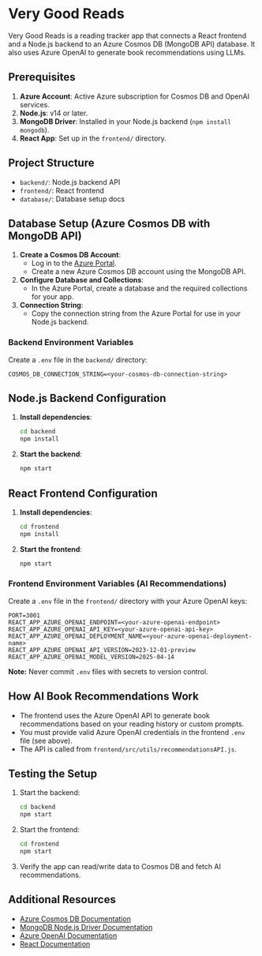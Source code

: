 
# Very Good Reads

Very Good Reads is a reading tracker app that connects a React frontend and a Node.js backend to an Azure Cosmos DB (MongoDB API) database. It also uses Azure OpenAI to generate book recommendations using LLMs.

## Prerequisites

1. **Azure Account**: Active Azure subscription for Cosmos DB and OpenAI services.
2. **Node.js**: v14 or later.
3. **MongoDB Driver**: Installed in your Node.js backend (`npm install mongodb`).
4. **React App**: Set up in the `frontend/` directory.

## Project Structure

- `backend/`: Node.js backend API
- `frontend/`: React frontend
- `database/`: Database setup docs

## Database Setup (Azure Cosmos DB with MongoDB API)

1. **Create a Cosmos DB Account**:
    - Log in to the [Azure Portal](https://portal.azure.com).
    - Create a new Azure Cosmos DB account using the MongoDB API.
2. **Configure Database and Collections**:
    - In the Azure Portal, create a database and the required collections for your app.
3. **Connection String**:
    - Copy the connection string from the Azure Portal for use in your Node.js backend.

### Backend Environment Variables

Create a `.env` file in the `backend/` directory:

```
COSMOS_DB_CONNECTION_STRING=<your-cosmos-db-connection-string>
```

## Node.js Backend Configuration

1. **Install dependencies**:
    ```bash
    cd backend
    npm install
    ```
2. **Start the backend**:
    ```bash
    npm start
    ```

## React Frontend Configuration

1. **Install dependencies**:
    ```bash
    cd frontend
    npm install
    ```
2. **Start the frontend**:
    ```bash
    npm start
    ```

### Frontend Environment Variables (AI Recommendations)

Create a `.env` file in the `frontend/` directory with your Azure OpenAI keys:

```
PORT=3001
REACT_APP_AZURE_OPENAI_ENDPOINT=<your-azure-openai-endpoint>
REACT_APP_AZURE_OPENAI_API_KEY=<your-azure-openai-api-key>
REACT_APP_AZURE_OPENAI_DEPLOYMENT_NAME=<your-azure-openai-deployment-name>
REACT_APP_AZURE_OPENAI_API_VERSION=2023-12-01-preview
REACT_APP_AZURE_OPENAI_MODEL_VERSION=2025-04-14
```

**Note:** Never commit `.env` files with secrets to version control.

## How AI Book Recommendations Work

- The frontend uses the Azure OpenAI API to generate book recommendations based on your reading history or custom prompts.
- You must provide valid Azure OpenAI credentials in the frontend `.env` file (see above).
- The API is called from `frontend/src/utils/recommendationsAPI.js`.

## Testing the Setup

1. Start the backend:
    ```bash
    cd backend
    npm start
    ```
2. Start the frontend:
    ```bash
    cd frontend
    npm start
    ```
3. Verify the app can read/write data to Cosmos DB and fetch AI recommendations.

## Additional Resources

- [Azure Cosmos DB Documentation](https://learn.microsoft.com/en-us/azure/cosmos-db/)
- [MongoDB Node.js Driver Documentation](https://www.mongodb.com/docs/drivers/node/current/)
- [Azure OpenAI Documentation](https://learn.microsoft.com/en-us/azure/ai-services/openai/)
- [React Documentation](https://reactjs.org/docs/getting-started.html)
